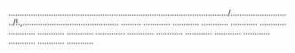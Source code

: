 ................................................................................................../.........................../!.,........................................... .........
............
............
............
............
............
............
............
............
.............
............
............
............
............
............
............
............
............



